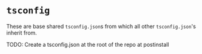 # `tsconfig`

These are base shared `tsconfig.json`s from which all other `tsconfig.json`'s inherit from.

TODO: Create a tsconfig.json at the root of the repo at postinstall
